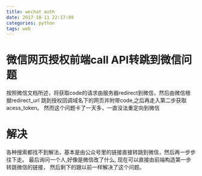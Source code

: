 ```yaml
---
title: wechat auth
date: 2017-10-11 22:17:09
categories: python
tags: web
---
```

# 微信网页授权前端call API转跳到微信问题
 按照微信文档所述，将获取code的请求由服务器redirect到微信，然后由微信根据redirect_url
 跳到授权回调域名下的网页并附带code,之后再走入第二步获取acess_token。
 然而这个问题卡了一天多，一直没法重定向到微信

# 解决
各种搜索都找不到解法，基本是由公众号里的链接直接转跳到微信，然后再一步步往下走。
最后询问一个人,好像是微信改了什么, 现在可以直接由前端构造第一步转跳微信的链接，
然后剩下的跟以前一样解决了这个问题。

